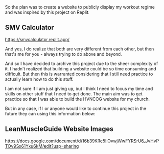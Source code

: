 So the plan was to create a website to publicly display my workout regime and was inspired by this project on Replit:

## **SMV Calculator**

https://smvcalculator.replit.app/

And yes, I do realize that both are very different from each other, but then that's me for you - always trying to do above and beyond.

And so I have decided to archive this project due to the sheer complexity of it. I hadn't realized that building a website could be so time consuming and difficult. But then this is warranted considering that I still need practice to actually learn how to do this stuff.

I am not sure if I am just giving up, but I think I need to focus my time and skills on other stuff that I need to get done. The main aim was to get practice so that I was able to build the HVNCOG website for my church. 

But in any case, if I or anyone would like to continue this project in the future they can using this information below:

## LeanMuscleGuide Website Images

https://docs.google.com/document/d/16b39KRc5IiOvwjWwFYRSrU6_JvHvPTOv9Sx61Yxu6kM/edit?usp=sharing
